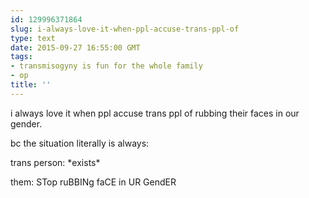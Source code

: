 ```yaml
---
id: 129996371864
slug: i-always-love-it-when-ppl-accuse-trans-ppl-of
type: text
date: 2015-09-27 16:55:00 GMT
tags:
- transmisogyny is fun for the whole family
- op
title: ''
---
```

i always love it when ppl accuse trans ppl of rubbing their faces in our gender.

bc the situation literally is always:

trans person: \*exists\*

them: STop ruBBINg faCE in UR GendER